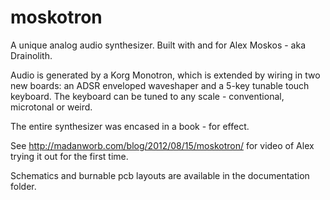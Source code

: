 moskotron
=========

A unique analog audio synthesizer. Built with and for Alex Moskos - aka Drainolith. 

Audio is generated by a Korg Monotron, which is extended by wiring in two new boards: 
an ADSR enveloped waveshaper and a 5-key tunable touch keyboard.
The keyboard can be tuned to any scale - conventional, microtonal or weird.

The entire synthesizer was encased in a book - for effect.

See http://madanworb.com/blog/2012/08/15/moskotron/ for video of Alex trying it out for the first time.

Schematics and burnable pcb layouts are available in the documentation folder.
